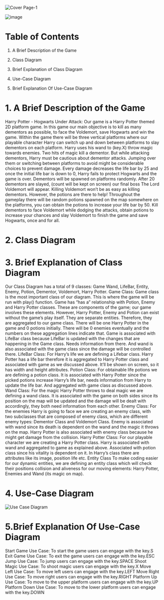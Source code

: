 ![Cover Page-1](https://github.com/BUIE201-Fall2023/project-group-18/assets/126497934/5e5abb6c-07a9-4a37-8266-fd4d2f6a80ba)

![image](https://github.com/BUIE201-Fall2023/project-group-18/assets/126497934/1f72e2dc-2ad3-4f41-a33f-cba0944f7e93)


# Table of Contents


1. A Brief Description of the Game

2. Class Diagram

3. Brief Explanation of Class Diagram

4. Use-Case Diagram

5. Brief Explanation Of Use-Case Diagram

# 1. A Brief Description of the Game

Harry Potter - Hogwarts Under Attack:
Our game is a Harry Potter themed 2D platform game. In this game our main objective is to kill as many dementors as possible, to face the Voldemort, save Hogwarts and win the game. Within the game there will be three vertical platforms where our playable character Harry can switch up and down between platforms to slay dementors on each platform. Harry uses his wand to (key.X) throw magic towards enemies. Two hits of magic kill a dementor. But while attacking dementors, Harry must be cautious about dementor attacks. Jumping over them or switching between platforms to avoid might be considerable choices to prevent damage. Every damage decreases the life bar by 25 and once the initial life bar is down to 0, Harry fails to protect Hogwarts and the game is over. Dementors will be spawned on platforms randomly. After 20 dementors are slayed, (count will be kept on screen) our final boss The Lord Voldemort will appear. Killing Voldemort won’t be as easy as killing dementors. However, the potions are there to help! Throughout the gameplay there will be random potions spawned on the map somewhere on the platforms, you can obtain the potions to increase your life bar by 50. Kill dementors to face Voldemort while dodging the attacks, obtain potions to increase your chances and slay Voldemort to finish the game and save Hogwarts, once and for all.

# 2. Class Diagram

# 3. Brief Explanation of Class Diagram
Our Class Diagram has a total of 9 classes: Game Wand, LifeBar, Entity, Enemy, Potion, Dementor, Voldemort, Harry Potter.
Game Class:
Game class is the most important class of our diagram. This is where the game will be run with play() function. Game has “has a” relationship with Potion, Enemy and Harry Potter classes. These are components of the game; our game involves these elements. However, Harry Potter, Enemy and Potion can exist without the game’s play itself. They are separate entities. Therefore, they are aggregated to our game class. There will be one Harry Potter in the game and 0 potions initially. There will be 0 enemies eventually and the numbers on these aggregation lines indicate that. Game is associated with LifeBar class because LifeBar is updated with the changes that are happening in the Game class. Needs information from there. And wand is also associated with the game class since the damage will be controlled there.
LifeBar Class:
For Harry’s life we are defining a Lifebar class. Harry Potter has a life bar therefore it is aggregated to Harry Potter class and associated with game as we discussed above. It’ll be shown on screen, so it has width and height attributes.
Potion Class:
For obtainable life potions we are defining a potion class. It is associated with Harry Potter since the picked potions increase Harry’s life bar, needs information from Harry to update the life bar. And aggregated with game class as discussed above.
Wand Class:
For the magic Harry Potter throws to deal magic we are defining a wand class. It is associated with the game on both sides since its position on the map will be updated and the damage will be dealt with accordingly, they both need information from each other.
Enemy Class:
For the enemies Harry is going to face we are creating an enemy class, with two subclasses that are composed of enemy class, which are different enemy types: Dementor Class and Voldemort Class. Enemy is associated with wand since its death is dependent on the wand and the magic it throws on the map. Harry Potter is also associated with enemy class because he might get damage from the collision.
Harry Potter Class:
For our playable character we are creating a Harry Potter class. Harry is associated with wand and aggregated to game as explained above. Associated with potion class since his vitality is dependent on it. In Harry’s class there are attributes like its image, position life etc.
Entity Class
To make coding easier for our dynamic entities, we are defining an entity class which will check their positions collision and aliveness for our moving elements: Harry Potter, Enemies and Wand (its magic on map).

# 4. Use-Case Diagram
![Use Case Diagram](https://github.com/BUIE201-Fall2023/project-group-18/assets/126497934/084ab4a1-2769-4bdf-be66-dc9aa3985f38)

# 5.Brief Explanation Of Use-Case Diagram

Start Game Use Case:
To start the game users can engage with the key.S
Exit Game Use Case:
To exit the game users can engage with the key.ESC
Jump Use Case:
To jump users can engage with the key.SPACE
Shoot Magic Use Case:
To shoot magic users can engage with the key.X
Move Left Use Case:
To move left users can engage with the key.LEFT
Move Right Use Case:
To move right users can engage with the key.RIGHT
Platform Up Use Case:
To move to the upper platform users can engage with the key.UP
Platform Down Use Case:
To move to the lower platform users can engage with the key.DOWN



